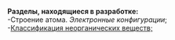 **Разделы, находящиеся в разработке:**
<br/>
-Строение атома. *Электронные конфигурации*;
<br/>
-[Классификация неорганических веществ;](https://lina-python.github.io/project/src/)
